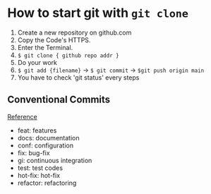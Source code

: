 # How to start git with `git clone`

1. Create a new repository on github.com
2. Copy the Code's HTTPS.
3. Enter the Terminal.
4. `$ git clone { github repo addr }`
5. Do your work
6. `$ git add {filename}` -> `$ git commit` -> `$git push origin main`
7. You have to check 'git status' every steps

## Conventional Commits

[Reference](https://www.conventionalcommits.org/en/v1.0.0/)

- feat: features
- docs: documentation
- conf: configuration
- fix: bug-fix
- gi: continuous integration
- test: test codes
- hot-fix: hot-fix
- refactor: refactoring


